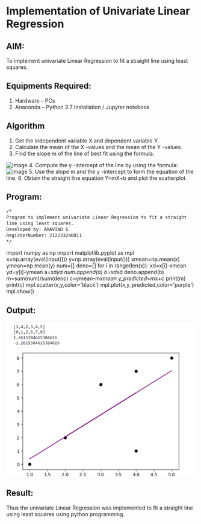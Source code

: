 # Implementation of Univariate Linear Regression
## AIM:
To implement univariate Linear Regression to fit a straight line using least squares.

## Equipments Required:
1. Hardware – PCs
2. Anaconda – Python 3.7 Installation / Jupyter notebook

## Algorithm
1. Get the independent variable X and dependent variable Y.
2. Calculate the mean of the X -values and the mean of the Y -values.
3. Find the slope m of the line of best fit using the formula. 
<img width="231" alt="image" src="https://user-images.githubusercontent.com/93026020/192078527-b3b5ee3e-992f-46c4-865b-3b7ce4ac54ad.png">
4. Compute the y -intercept of the line by using the formula:
<img width="148" alt="image" src="https://user-images.githubusercontent.com/93026020/192078545-79d70b90-7e9d-4b85-9f8b-9d7548a4c5a4.png">
5. Use the slope m and the y -intercept to form the equation of the line.
6. Obtain the straight line equation Y=mX+b and plot the scatterplot.

## Program:
```
/*
Program to implement univariate Linear Regression to fit a straight line using least squares.
Developed by: ARAVIND G
RegisterNumber: 212223240011
*/
```
import numpy as np
import matplotlib.pyplot as mpl
x=np.array(eval(input()))
y=np.array(eval(input()))
xmean=np.mean(x)
ymean=np.mean(y)
num=[]
deno=[]
for i in range(len(x)):
xd=x[i]-xmean
yd=y[i]-ymean
a=xd*yd
num.append(a)
b=xd*xd
deno.append(b)
m=sum(num)/sum(deno)
c=ymean-m*xmean
y_predicted=m*x+c
print(m)
print(c)
mpl.scatter(x,y,color='black')
mpl.plot(x,y_predicted,color='purple')
mpl.show()


## Output:

![output](output.png)


## Result:
Thus the univariate Linear Regression was implemented to fit a straight line using least squares using python programming.

